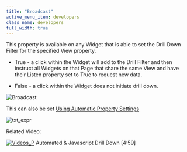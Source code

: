 ```yaml
---
title: "Broadcast"
active_menu_item: developers
class_name: developers
full_width: true
---
```



This property is available on any Widget that is able to set the Drill Down Filter for the specified View property.

 - True - a click within the Widget will add to the Drill Filter and then instruct all Widgets on that Page that share the same View and have their Listen property set to True to request new data.

 - False - a click within the Widget does not initiate drill down.

![Broadcast](/img/docs/broadcast.zoom95.png)

This can also be set [Using Automatic Property Settings](using-automatic-property-setti.htm)

![txt\_expr](/img/docs/txt_expr.zoom66.png)

Related Video:

[![Videos\_P](/img/docs/videos_p.png)](http://www.youtube.com/v/t-MozAiRF0Q?autoplay=1&hd=1&fs=1&showsearch=0&rel=0&) Automated & Javascript Drill Down [4:59]

